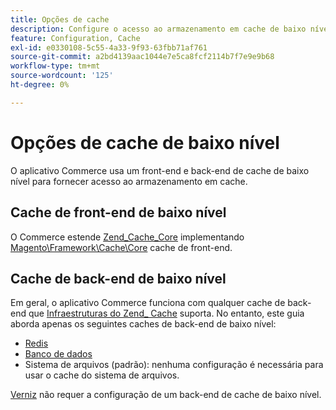 ```yaml
---
title: Opções de cache
description: Configure o acesso ao armazenamento em cache de baixo nível.
feature: Configuration, Cache
exl-id: e0330108-5c55-4a33-9f93-63fbb71af761
source-git-commit: a2bd4139aac1044e7e5ca8fcf2114b7f7e9e9b68
workflow-type: tm+mt
source-wordcount: '125'
ht-degree: 0%

---
```


# Opções de cache de baixo nível

O aplicativo Commerce usa um front-end e back-end de cache de baixo nível para fornecer acesso ao armazenamento em cache.

## Cache de front-end de baixo nível

O Commerce estende [Zend_Cache_Core](https://framework.zend.com/manual/1.12/en/zend.cache.frontends.html) implementando [Magento\Framework\Cache\Core](https://github.com/magento/magento2/blob/2.4/lib/internal/Magento/Framework/Cache/Core.php) cache de front-end.

## Cache de back-end de baixo nível

Em geral, o aplicativo Commerce funciona com qualquer cache de back-end que [Infraestruturas do Zend_ Cache](https://framework.zend.com/manual/1.12/en/zend.cache.backends.html) suporta. No entanto, este guia aborda apenas os seguintes caches de back-end de baixo nível:

- [Redis](config-redis.md)
- [Banco de dados](https://developer.adobe.com/commerce/php/development/cache/partial/database-caching/)
- Sistema de arquivos (padrão): nenhuma configuração é necessária para usar o cache do sistema de arquivos.

[Verniz](config-varnish.md) não requer a configuração de um back-end de cache de baixo nível.
